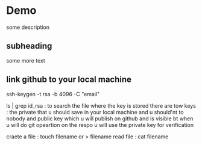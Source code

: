 # Demo

some description 

## subheading 

some more text 

## link github to your local machine 
 ssh-keygen -t rsa -b 4096 -C "email"

ls | grep id_rsa : to search the file where the key is stored 
there are tow keys : the private that u should save in your local machine and u should'nt to nobody and public key which u will publish on github and is visible 
bt when u will do git opeartion on the respo u will use the private key for verification 

craete a file : touch filename or > filename 
read file : cat filename 